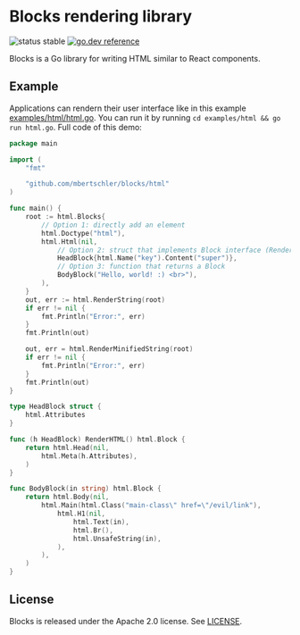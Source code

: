 Blocks rendering library
========================
![status stable](https://img.shields.io/badge/status-stable-green?style=flat-square) [![go.dev reference](https://img.shields.io/badge/go.dev-reference-007d9c?logo=go&logoColor=white&style=flat-square)](https://pkg.go.dev/github.com/mbertschler/blocks/html?tab=doc)


Blocks is a Go library for writing HTML similar to React components.

Example
-------
Applications can rendern their user interface like in this example [examples/html/html.go](./examples/html/html.go). You can run it by running `cd examples/html && go run html.go`. Full code of this demo: 

```go
package main

import (
	"fmt"

	"github.com/mbertschler/blocks/html"
)

func main() {
	root := html.Blocks{
		// Option 1: directly add an element
		html.Doctype("html"),
		html.Html(nil,
			// Option 2: struct that implements Block interface (RenderHTML() Block)
			HeadBlock{html.Name("key").Content("super")},
			// Option 3: function that returns a Block
			BodyBlock("Hello, world! :) <br>"),
		),
	}
	out, err := html.RenderString(root)
	if err != nil {
		fmt.Println("Error:", err)
	}
	fmt.Println(out)

	out, err = html.RenderMinifiedString(root)
	if err != nil {
		fmt.Println("Error:", err)
	}
	fmt.Println(out)
}

type HeadBlock struct {
	html.Attributes
}

func (h HeadBlock) RenderHTML() html.Block {
	return html.Head(nil,
		html.Meta(h.Attributes),
	)
}

func BodyBlock(in string) html.Block {
	return html.Body(nil,
		html.Main(html.Class("main-class\" href=\"/evil/link"),
			html.H1(nil,
				html.Text(in),
				html.Br(),
				html.UnsafeString(in),
			),
		),
	)
}
```

License
-------
Blocks is released under the Apache 2.0 license. See [LICENSE](LICENSE).
